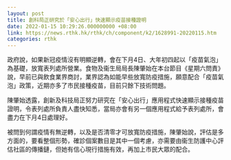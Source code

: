 ```yaml
---
layout: post
title: 創科局正研究於「安心出行」快速顯示疫苗接種證明
date: 2022-01-15 10:29:26.000000000 +08:00
link: https://news.rthk.hk/rthk/ch/component/k2/1628991-20220115.htm
categories: rthk
---
```


政府說，如果新冠疫情沒有明顯逆轉，會在下月4日、大年初四起以「疫苗氣泡」為基礎，放寬表列處所營業。食物及衞生局局長陳肇始在本台節目《星期六問責》說，早前已與飲食業界商討，業界認為如能早些放寬防疫措施，願意配合「疫苗氣泡」政策，近期亦多了市民接種疫苗，目前只餘下技術問題。

陳肇始透露，創新及科技局正努力研究在「安心出行」應用程式快速顯示接種疫苗證明，令表列處所負責人盡快知悉，當局亦會有另一個應用程式給予表列處所，會盡力在下月4日處理好。

被問到何謂疫情有無逆轉，以及是否清零才可放寬防疫措施，陳肇始說，評估是多方面的，要看整個形勢，確診個案數目是其中一個考慮，亦需要由衞生防護中心評估社區的傳播鏈，但她有信心現行措施有效，再加上市民大眾的配合。

